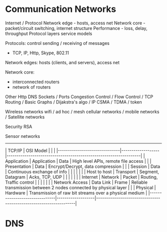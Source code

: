 Communication Networks
======================

Internet / Protocol
    Network edge - hosts, access net
    Network core - packet/circuit switching, internet structure
    Performance - loss, delay, throughput
    Protocol layers
    service models

Protocols: control sending / receiving of messages
- TCP, IP, Http, Skype, 802.11

Network edges: hosts (clients, and servers), access net

Network core:
- interconnected routers
- network of routers

Other
    Http
    DNS
    Sockets / Ports
    Congestion Control / Flow Control / TCP
    Routing / Basic Graphs / Dijakstra's algo / IP
    CSMA / TDMA / token

Wireless networks
    wifi / ad hoc / mesh
    cellular networks / mobile networks / Satellite networks

Security
    RSA

Sensor networks

 -----------------------------------------------------------------------------------------------------------------------
| TCP/IP         | OSI Model    |                   |                                                                   |
|-------------------------------|-------------------|-------------------------------------------------------------------|
| Application    | Application  | Data              | High level APIs, remote file access                               |
|                | Presentation | Data              | Encrypt/Decrypt, data compression                                 |
|                | Session      | Data              | Continuous exchange of info                                       |
|                |              |                   |                                                                   |
| Host to host   | Transport    | Segment, Datagram | Acks, TCP, UDP                                                    |
|                |              |                   |                                                                   |
| Internet       | Network      | Packet            | Routing, Traffic control                                          |
|                |              |                   |                                                                   |
| Network Access | Data Link    | Frame             | Reliable transmission between 2 nodes connected by physical layer |
|                | Physical     | Hardware          | Transmission of raw bit streams over a physical medium            |
|-------------------------------|-------------------|-------------------------------------------------------------------|

# DNS
